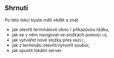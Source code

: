 ## Shrnutí

Po této lekci byste měli vědět a znát

- jak otevřít terminálové okno / příkazovou řádku,
- jak se v něm navigovat ve složkách pomocí `cd`,
- jak vytvářet nové složky přes `mkdir`,
- jak z terminálu otevřít/vytvořit soubor,
- jak spustit lokální server.
